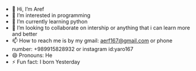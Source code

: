 - 👋 Hi, I’m Aref
- 👀 I’m interested in programming
- 🌱 I’m currently learning python
- 💞️ I’m looking to collaborate on intership or anything that i can learn more and better
- 📫 How to reach me is by my gmail: aerf167@gmail.com or phone number: +989915828932 or instagram id:yaro167
- 😄 Pronouns: He
- ⚡ Fun fact: I born Yesterday

<!---
aerf123/aerf123 is a ✨ special ✨ repository because its `README.md` (this file) appears on your GitHub profile.
You can click the Preview link to take a look at your changes.
--->
